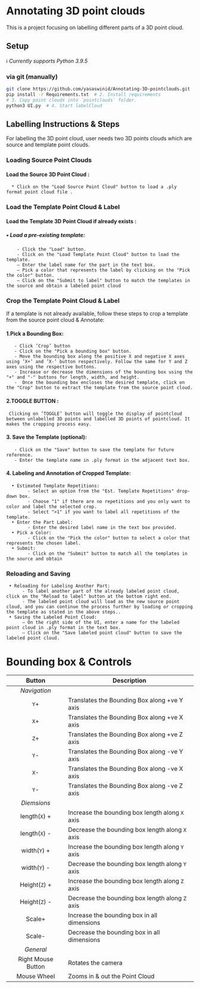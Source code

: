 # Annotating 3D point clouds
This is a project focusing on labelling different parts of a 3D point cloud. 

## Setup
:information_source: *Currently supports Python 3.9.5*

### via git (manually)
```bash
git clone https://github.com/yasaswinid/Annotating-3D-pointclouds.git  # 1. Clone repository
pip install -r Requirements.txt  # 2. Install requirements
# 3. Copy point clouds into `pointclouds` folder.
python3 UI.py  # 4. Start labelCloud
```

## Labelling Instructions & Steps
For labelling the 3D point cloud, user needs  two 3D points clouds which are source and template point clouds.

###  Loading Source Point Clouds
#### Load the Source 3D Point Cloud :
      * Click on the "Load Source Point Cloud" button to load a .ply format point cloud file .

### Load the Template Point Cloud & Label
#### Load the Template 3D Point Cloud if already exists :
##### • Load a pre-existing template:
        - Click the "Load" button.
        - Click on the "Load Template Point Cloud" button to load the template.
        – Enter the label name for the part in the text box.
        – Pick a color that represents the label by clicking on the "Pick the color" button.
        – Click on the "Submit to label" button to match the templates in the source and obtain a labeled point cloud

### Crop the Template Point Cloud & Label
If a template is not already available, follow these steps to crop a template from the source point cloud & Annotate:
#### 1.Pick a Bounding Box:
       - Click ’Crop’ button
       - Click on the "Pick a bounding box" button.
       - Move the bounding box along the positive X and negative X axes using ’X+’ and ’X-’ button respectively. Follow the same for Y and Z axes using the respective buttons.
       - Increase or decrease the dimensions of the bounding box using the "+" and "-" buttons for length, width, and height.
       -  Once the bounding box encloses the desired template, click on the "Crop" button to extract the template from the source point cloud.
#### 2.TOGGLE BUTTON :
     Clicking on ’TOGGLE’ button will toggle the display of pointcloud between unlabelled 3D points and labelled 3D points of pointcloud. It makes the cropping process easy.
#### 3. Save the Template (optional):
       - Click on the "Save" button to save the template for future reference.
       - Enter the template name in .ply format in the adjacent text box.
#### 4. Labeling and Annotation of Cropped Template:
      • Estimated Template Repetitions:
            - Select an option from the "Est. Template Repetitions" drop-down box.
            - Choose "1" if there are no repetitions and you only want to color and label the selected crop.
            - Select ">1" if you want to label all repetitions of the template.
      • Enter the Part Label:
            - Enter the desired label name in the text box provided.
      • Pick a Color:
            - Click on the "Pick the color" button to select a color that represents the chosen label.
      • Submit:
            - Click on the "Submit" button to match all the templates in the source and obtain

### Reloading and Saving
     • Reloading for Labeling Another Part:
          - To label another part of the already labeled point cloud, click on the "Reload to label" button at the bottom right end.
          - The labeled point cloud will load as the new source point cloud, and you can continue the process further by loading or cropping the template as stated in the above steps..
     • Saving the Labeled Point Cloud:
          – On the right side of the UI, enter a name for the labeled point cloud in .ply format in the text box.
          – Click on the "Save labeled point cloud" button to save the labeled point cloud.

# Bounding box & Controls

|                               Button                                 | Description                                          |
| :------------------------------------------------------------------: | ---------------------------------------------------- |
|                             *Navigation*                             |                                                      |
|                          `Y`+                                        | Translates the Bounding Box along +ve Y axis         |
|                          `X`+                                        | Translates the Bounding Box along +ve X axis         |
|                          `Z`+                                        | Translates the Bounding Box along +ve Z axis         |
|                          `Y`-                                        | Translates the Bounding Box along -ve Y axis         |
|                          `X`-                                        | Translates the Bounding Box along -ve X axis         |
|                          `Y`-                                        | Translates the Bounding Box along -ve Z axis         |
|                             *Diemsions*                              |                                                      |
|                         length(`X`)     +                            | Increase the bounding box length along `X` axis      |
|                         length(`X`)     -                            | Decrease the bounding box length along `X` axis      |
|                         width(`Y`)     +                             | Increase the bounding box length along `Y` axis      |
|                         width(`Y`)     -                             | Decrease the bounding box length along `Y` axis      |
|                         Height(`Z`)     +                            | Increase the bounding box length along `Z` axis      |
|                         Height(`Z`)     -                            | Decrease the bounding box length along `Z` axis      |
|                         Scale+                                       | Increase the bounding box in all dimensions          |
|                         Scale-                                       | Decrease the bounding box in all dimensions          |
|                              *General*                               |                                                      |
|                          Right Mouse Button                          | Rotates the camera                                   |
|                             Mouse Wheel                              | Zooms in & out the Point Cloud                       |


  

